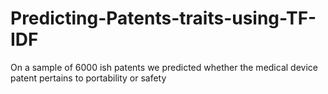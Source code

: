 # Predicting-Patents-traits-using-TF-IDF
On a sample of 6000 ish patents we predicted whether the medical device patent pertains to portability or safety
